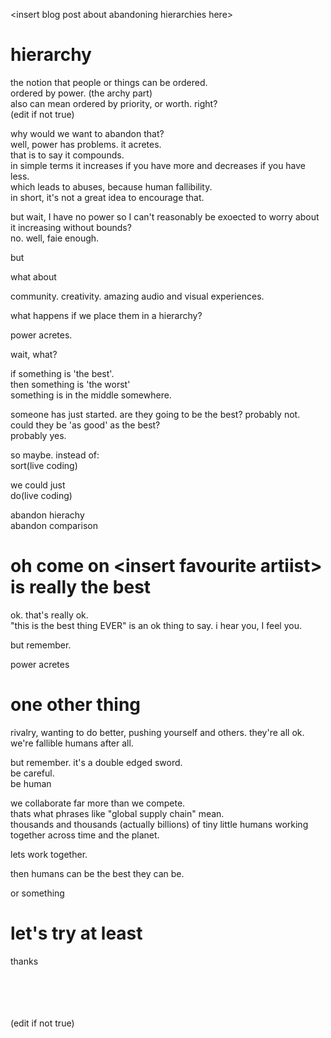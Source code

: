 &lt;insert blog post about abandoning hierarchies here>

# hierarchy

the notion that people or things can be ordered.  
ordered by power. (the archy part)  
also can mean ordered by priority, or worth.
right?  
(edit if not true)

why would we want to abandon that?  
well, power has problems. it acretes.  
that is to say it compounds.  
in simple terms it increases if you have more and decreases if you have less.  
which leads to abuses, because human fallibility.  
in short, it's not a great idea to encourage that.

but wait, I have no power so I can't reasonably be exoected to worry about it increasing without bounds?  
no. well, faie enough.

but

what about

community. creativity. amazing audio and visual experiences.

what happens if we place them in a hierarchy?

power acretes.

wait, what?

if something is 'the best'.  
then something is 'the worst'  
something is in the middle somewhere.

someone has just started. are they going to be the best? probably not.  
could they be 'as good' as the best?  
probably yes.

so maybe. instead of:  
sort(live coding)

we could just  
do(live coding)

abandon hierachy  
abandon comparison

# oh come on &lt;insert favourite artiist> is really the best

ok. that's really ok.  
"this is the best thing EVER" is an ok thing to say. i hear you, I feel you.

but remember.

power acretes

# one other thing

rivalry, wanting to do better, pushing yourself and others. they're all ok. we're fallible humans after all.

but remember. it's a double edged sword.  
be careful.  
be human

we collaborate far more than we compete.  
thats what phrases like "global supply chain" mean.  
thousands and thousands (actually billions) of tiny little humans working together across time and the planet.

lets work together.

then humans can be the best they can be.

or something

# let's try at least

thanks

<br/>
<br/>
<br/>
<br/>
(edit if not true)
